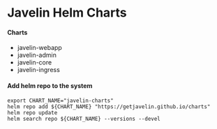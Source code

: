 # Javelin Helm Charts

#### Charts

* javelin-webapp
* javelin-admin
* javelin-core
* javelin-ingress

#### Add helm repo to the system

```
export CHART_NAME="javelin-charts"
helm repo add ${CHART_NAME} "https://getjavelin.github.io/charts"
helm repo update
helm search repo ${CHART_NAME} --versions --devel
```